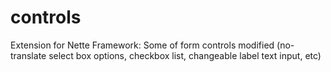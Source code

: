 # controls
Extension for Nette Framework: Some of form controls modified (no-translate select box options, checkbox list, changeable label text input, etc)
